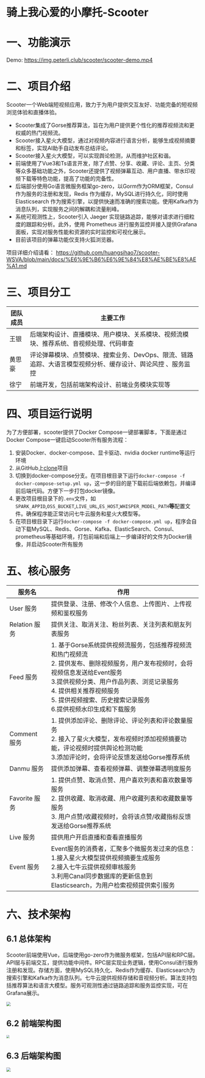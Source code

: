 骑上我心爱的小摩托-Scooter
======

# 一、功能演示

Demo: https://img.peterli.club/scooter/scooter-demo.mp4

# 二、项目介绍

Scooter一个Web端短视频应用，致力于为用户提供交互友好、功能完备的短视频浏览体验和直播体验。
- Scooter集成了Gorse推荐算法，旨在为用户提供更个性化的推荐视频流和更权威的热门视频流。
- Scooter接入星火大模型，通过对视频内容进行语言分析，能够生成视频摘要和标签，实现AI助手自动发布总结评论。
- Scooter接入星火大模型，可以实现舆论检测，从而维护社区和谐。
- 前端使用了Vue3和Ts语言开发，除了点赞、分享、收藏、评论、主页、分类等众多基础功能之外，Scooter还提供了视频弹幕互动、用户直播、带水印视频下载等特色功能，提高了功能的完备性。
- 后端部分使用Go语言微服务框架go-zero，以Gorm作为ORM框架，Consul作为服务的注册和发现，Redis 作为缓存，MySQL进行持久化，同时使用 Elasticsearch 作为搜索引擎，以提供快速而准确的搜索功能。使用Kafka作为消息队列，实现服务之间的解耦和流量削峰。
- 系统可观测性上，Scooter引入 Jaeger 实现链路追踪，能够对请求进行细粒度的跟踪和分析。此外，使用 Prometheus 进行服务监控并接入提供Grafana面板，实现对服务性能和资源的实时监控和可视化展示。
- 目前该项目的弹幕功能仅支持火狐浏览器。

项目详细介绍请看： https://github.com/huangsihao7/scooter-WSVA/blob/main/docs/%E6%9E%B6%E6%9E%84%E8%AE%BE%E8%AE%A1.md

# 三、项目分工

| 团队成员 | 主要工作 |
| -------- | -------- | 
| 王银 | 后端架构设计、直播模块、用户模块、关系模块、视频流模块、推荐系统、音视频处理、代码审查|
| 黄思豪  | 评论弹幕模块、点赞模块、搜索业务、DevOps、限流、链路追踪、大语言模型视频分析、缓存设计、舆论风控 、服务监控   |
| 徐宁   |  前端开发，包括前端架构设计、前端业务模块实现等   |

# 四、项目运行说明

为了方便部署，scooter提供了Docker Compose一键部署脚本，下面是通过Docker Compose一键启动Scooter所有服务流程：
1. 安装Docker、docker-compose、显卡驱动、nvidia docker runtime等运行环境
2. 从GitHub上[clone](https://github.com/huangsihao7/scooter-WSVA)项目
3. 切换到docker-compose分支。在项目根目录下运行`docker-compose -f docker-compose-setup.yml up`，这一步的目的是下载前后端依赖包，并编译前后端代码。方便下一步打包docker镜像。
4. 更改项目根目录下的`.env`文件，如`SPARK_APPID`,`OSS_BUCKET`,`LIVE_URL`,`ES_HOST`,`WHISPER_MODEL_PATH`**等**配置文件。确保程序能正常访问七牛云服务和星火大模型等。
5. 在项目根目录下运行`docker-compose -f docker-compose.yml up`，程序会自动下载MySQL、Redis、Gorse、Kafka、ElasticSearch、Consul、prometheus等基础环境，打包前端和后端上一步编译好的文件为Docker镜像，并启动Scooter所有服务

# 五、核心服务

| 服务名 | 作用 |
| -------- | -------- | 
| User 服务 | 提供登录、注册、修改个人信息、上传图片、上传视频和鉴权服务 |
| Relation 服务 | 提供关注、取消关注、粉丝列表、关注列表和朋友列表服务 |
| Feed 服务 | 1. 基于Gorse系统提供视频流服务，包括推荐视频流和热门视频流 <br> 2. 提供发布、删除视频服务，用户发布视频时，会将视频信息发送给Event服务 <br> 3.提供视频分类、用户作品列表、浏览记录服务 <br> 4. 提供相关推荐视频服务 <br> 5. 提供视频搜索、历史搜索记录服务 <br> 6.提供视频水印生成和下载服务 |
| Comment 服务 | 1. 提供添加评论、删除评论、评论列表和评论数量服务 <br> 2. 接入了星火大模型，发布视频时添加视频摘要功能，评论视频时提供舆论检测功能 <br> 3.添加评论时，会将评论反馈发送给Gorse推荐系统 |
| Danmu 服务 | 提供添加弹幕、查看视频弹幕、调整弹幕透明度服务 |
| Favorite 服务 | 1. 提供点赞、取消点赞、用户喜欢列表和喜欢数量等服务 <br> 2. 提供收藏、取消收藏、用户收藏列表和收藏数量等服务 <br> 3. 用户点赞/收藏视频时，会将该点赞/收藏指标反馈发送给Gorse推荐系统 |
| Live 服务 | 提供用户开启直播和查看直播服务 |
| Event 服务 | Event服务的消费者，汇聚多个微服务发过来的信息：<br> 1.接入星火大模型提供视频摘要生成服务 <br> 2.接入七牛云提供视频审核服务<br> 3.利用Canal同步数据库的更新信息到Elasticsearch，为用户检索视频提供索引服务 |

# 六、技术架构
## 6.1 总体架构

Scooter前端使用Vue，后端使用go-zero作为微服务框架，包括API层和RPC层。API层与前端交互，提供功能中间件。RPC层实现业务逻辑，使用Consul进行服务注册和发现。存储方面，使用MySQL持久化、Redis作为缓存、Elasticsearch为搜索引擎和Kafka作为消息队列。七牛云提供视频存储和音视频分析。算法支持包括推荐算法和语言大模型。服务可观测性通过链路追踪和服务监控实现，可在Grafana展示。

<img src="docs/img/fc149451-6ce9-4a4f-b461-f0f9fe9f3e05.png" style="zoom:67%;" />

## 6.2 前端架构图

<img src="docs/img/f2f2b5b9-6a99-4325-89e3-923fd1be3025.png" style="zoom: 50%;" />


## 6.3 后端架构图

<img src="docs/img/houduanjiegou.png" style="zoom: 67%;" />


